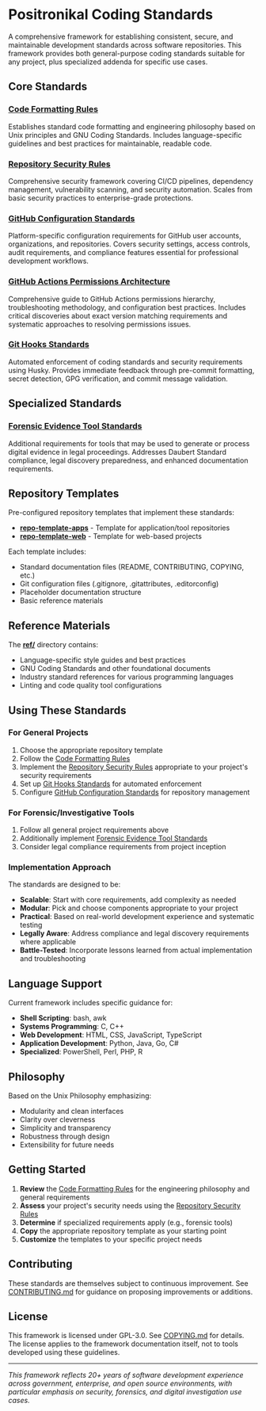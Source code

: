 # Positronikal Coding Standards

A comprehensive framework for establishing consistent, secure, and maintainable development standards across software repositories. This framework provides both general-purpose coding standards suitable for any project, plus specialized addenda for specific use cases.

## Core Standards

### [Code Formatting Rules](./Code%20Formatting%20Rules.md)
Establishes standard code formatting and engineering philosophy based on Unix principles and GNU Coding Standards. Includes language-specific guidelines and best practices for maintainable, readable code.

### [Repository Security Rules](./Repository%20Security%20Rules.md)
Comprehensive security framework covering CI/CD pipelines, dependency management, vulnerability scanning, and security automation. Scales from basic security practices to enterprise-grade protections.

### [GitHub Configuration Standards](./GitHub%20Configuration%20Standards.md)
Platform-specific configuration requirements for GitHub user accounts, organizations, and repositories. Covers security settings, access controls, audit requirements, and compliance features essential for professional development workflows.

### [GitHub Actions Permissions Architecture](./GitHub%20Actions%20Permissions%20Architecture.md)
Comprehensive guide to GitHub Actions permissions hierarchy, troubleshooting methodology, and configuration best practices. Includes critical discoveries about exact version matching requirements and systematic approaches to resolving permissions issues.

### [Git Hooks Standards](./Git%20Hooks%20Standards.md)
Automated enforcement of coding standards and security requirements using Husky. Provides immediate feedback through pre-commit formatting, secret detection, GPG verification, and commit message validation.

## Specialized Standards

### [Forensic Evidence Tool Standards](./Forensic%20Evidence%20Tool%20Standards.md)
Additional requirements for tools that may be used to generate or process digital evidence in legal proceedings. Addresses Daubert Standard compliance, legal discovery preparedness, and enhanced documentation requirements.

## Repository Templates

Pre-configured repository templates that implement these standards:

- **[repo-template-apps](./repo-template-apps/)** - Template for application/tool repositories
- **[repo-template-web](./repo-template-web/)** - Template for web-based projects

Each template includes:
- Standard documentation files (README, CONTRIBUTING, COPYING, etc.)
- Git configuration files (.gitignore, .gitattributes, .editorconfig)
- Placeholder documentation structure
- Basic reference materials

## Reference Materials

The **[ref/](./ref/)** directory contains:
- Language-specific style guides and best practices
- GNU Coding Standards and other foundational documents
- Industry standard references for various programming languages
- Linting and code quality tool configurations

## Using These Standards

### For General Projects
1. Choose the appropriate repository template
2. Follow the [Code Formatting Rules](./Code%20Formatting%20Rules.md)
3. Implement the [Repository Security Rules](./Repository%20Security%20Rules.md) appropriate to your project's security requirements
4. Set up [Git Hooks Standards](./Git%20Hooks%20Standards.md) for automated enforcement
5. Configure [GitHub Configuration Standards](./GitHub%20Configuration%20Standards.md) for repository management

### For Forensic/Investigative Tools
1. Follow all general project requirements above
2. Additionally implement [Forensic Evidence Tool Standards](./Forensic%20Evidence%20Tool%20Standards.md)
3. Consider legal compliance requirements from project inception

### Implementation Approach
The standards are designed to be:
- **Scalable**: Start with core requirements, add complexity as needed
- **Modular**: Pick and choose components appropriate to your project
- **Practical**: Based on real-world development experience and systematic testing
- **Legally Aware**: Address compliance and legal discovery requirements where applicable
- **Battle-Tested**: Incorporate lessons learned from actual implementation and troubleshooting

## Language Support

Current framework includes specific guidance for:
- **Shell Scripting**: bash, awk
- **Systems Programming**: C, C++
- **Web Development**: HTML, CSS, JavaScript, TypeScript
- **Application Development**: Python, Java, Go, C#
- **Specialized**: PowerShell, Perl, PHP, R

## Philosophy

Based on the Unix Philosophy emphasizing:
- Modularity and clean interfaces
- Clarity over cleverness
- Simplicity and transparency
- Robustness through design
- Extensibility for future needs

## Getting Started

1. **Review** the [Code Formatting Rules](./Code%20Formatting%20Rules.md) for the engineering philosophy and general requirements
2. **Assess** your project's security needs using the [Repository Security Rules](./Repository%20Security%20Rules.md)
3. **Determine** if specialized requirements apply (e.g., forensic tools)
4. **Copy** the appropriate repository template as your starting point
5. **Customize** the templates to your specific project needs

## Contributing

These standards are themselves subject to continuous improvement. See [CONTRIBUTING.md](./CONTRIBUTING.md) for guidance on proposing improvements or additions.

## License

This framework is licensed under GPL-3.0. See [COPYING.md](./COPYING.md) for details. The license applies to the framework documentation itself, not to tools developed using these guidelines.

---

*This framework reflects 20+ years of software development experience across government, enterprise, and open source environments, with particular emphasis on security, forensics, and digital investigation use cases.*
